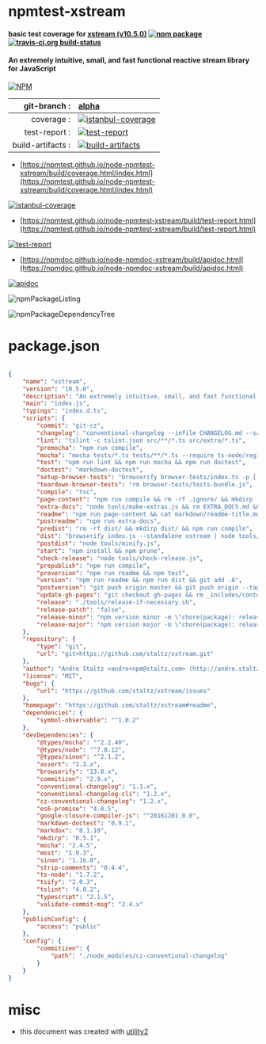 # npmtest-xstream

#### basic test coverage for  [xstream (v10.5.0)](https://github.com/staltz/xstream#readme)  [![npm package](https://img.shields.io/npm/v/npmtest-xstream.svg?style=flat-square)](https://www.npmjs.org/package/npmtest-xstream) [![travis-ci.org build-status](https://api.travis-ci.org/npmtest/node-npmtest-xstream.svg)](https://travis-ci.org/npmtest/node-npmtest-xstream)

#### An extremely intuitive, small, and fast functional reactive stream library for JavaScript

[![NPM](https://nodei.co/npm/xstream.png?downloads=true&downloadRank=true&stars=true)](https://www.npmjs.com/package/xstream)

| git-branch : | [alpha](https://github.com/npmtest/node-npmtest-xstream/tree/alpha)|
|--:|:--|
| coverage : | [![istanbul-coverage](https://npmtest.github.io/node-npmtest-xstream/build/coverage.badge.svg)](https://npmtest.github.io/node-npmtest-xstream/build/coverage.html/index.html)|
| test-report : | [![test-report](https://npmtest.github.io/node-npmtest-xstream/build/test-report.badge.svg)](https://npmtest.github.io/node-npmtest-xstream/build/test-report.html)|
| build-artifacts : | [![build-artifacts](https://npmtest.github.io/node-npmtest-xstream/glyphicons_144_folder_open.png)](https://github.com/npmtest/node-npmtest-xstream/tree/gh-pages/build)|

- [https://npmtest.github.io/node-npmtest-xstream/build/coverage.html/index.html](https://npmtest.github.io/node-npmtest-xstream/build/coverage.html/index.html)

[![istanbul-coverage](https://npmtest.github.io/node-npmtest-xstream/build/screenCapture.buildCi.browser.%252Ftmp%252Fbuild%252Fcoverage.lib.html.png)](https://npmtest.github.io/node-npmtest-xstream/build/coverage.html/index.html)

- [https://npmtest.github.io/node-npmtest-xstream/build/test-report.html](https://npmtest.github.io/node-npmtest-xstream/build/test-report.html)

[![test-report](https://npmtest.github.io/node-npmtest-xstream/build/screenCapture.buildCi.browser.%252Ftmp%252Fbuild%252Ftest-report.html.png)](https://npmtest.github.io/node-npmtest-xstream/build/test-report.html)

- [https://npmdoc.github.io/node-npmdoc-xstream/build/apidoc.html](https://npmdoc.github.io/node-npmdoc-xstream/build/apidoc.html)

[![apidoc](https://npmdoc.github.io/node-npmdoc-xstream/build/screenCapture.buildCi.browser.%252Ftmp%252Fbuild%252Fapidoc.html.png)](https://npmdoc.github.io/node-npmdoc-xstream/build/apidoc.html)

![npmPackageListing](https://npmtest.github.io/node-npmtest-xstream/build/screenCapture.npmPackageListing.svg)

![npmPackageDependencyTree](https://npmtest.github.io/node-npmtest-xstream/build/screenCapture.npmPackageDependencyTree.svg)



# package.json

```json

{
    "name": "xstream",
    "version": "10.5.0",
    "description": "An extremely intuitive, small, and fast functional reactive stream library for JavaScript",
    "main": "index.js",
    "typings": "index.d.ts",
    "scripts": {
        "commit": "git-cz",
        "changelog": "conventional-changelog --infile CHANGELOG.md --same-file --release-count 0 --preset angular",
        "lint": "tslint -c tslint.json src/**/*.ts src/extra/*.ts",
        "premocha": "npm run compile",
        "mocha": "mocha tests/*.ts tests/**/*.ts --require ts-node/register",
        "test": "npm run lint && npm run mocha && npm run doctest",
        "doctest": "markdown-doctest",
        "setup-browser-tests": "browserify browser-tests/index.ts -p [ tsify ] > browser-tests/tests-bundle.js",
        "teardown-browser-tests": "rm browser-tests/tests-bundle.js",
        "compile": "tsc",
        "page-content": "npm run compile && rm -rf .ignore/ && mkdirp .ignore/ && npm run changelog && node tools/make-toc.js && node tools/make-factories.js && node tools/make-methods.js && cat markdown/header.md markdown/generated-toc.md markdown/overview.md markdown/generated-factories.md markdown/generated-methods.md markdown/footer.md > .ignore/content.md",
        "extra-docs": "node tools/make-extras.js && rm EXTRA_DOCS.md && cp markdown/generated-extras.md EXTRA_DOCS.md",
        "readme": "npm run page-content && cat markdown/readme-title.md .ignore/content.md > README.md",
        "postreadme": "npm run extra-docs",
        "predist": "rm -rf dist/ && mkdirp dist/ && npm run compile",
        "dist": "browserify index.js --standalone xstream | node tools/strip-comments.js > dist/xstream.js",
        "postdist": "node tools/minify.js",
        "start": "npm install && npm prune",
        "check-release": "node tools/check-release.js",
        "prepublish": "npm run compile",
        "preversion": "npm run readme && npm test",
        "version": "npm run readme && npm run dist && git add -A",
        "postversion": "git push origin master && git push origin --tags && npm publish && npm run update-gh-pages",
        "update-gh-pages": "git checkout gh-pages && rm _includes/content.md && cp .ignore/content.md _includes/ && git add --all && if git diff --cached --quiet > /dev/null; then :; else git commit -m \"update site\"; fi && git push origin gh-pages && git checkout master",
        "release": "./tools/release-if-necessary.sh",
        "release-patch": "false",
        "release-minor": "npm version minor -m \"chore(package): release new version\"",
        "release-major": "npm version major -m \"chore(package): release new version\""
    },
    "repository": {
        "type": "git",
        "url": "git+https://github.com/staltz/xstream.git"
    },
    "author": "Andre Staltz <andre+npm@staltz.com> (http://andre.staltz.com/)",
    "license": "MIT",
    "bugs": {
        "url": "https://github.com/staltz/xstream/issues"
    },
    "homepage": "https://github.com/staltz/xstream#readme",
    "dependencies": {
        "symbol-observable": "^1.0.2"
    },
    "devDependencies": {
        "@types/mocha": "^2.2.40",
        "@types/node": "^7.0.12",
        "@types/sinon": "^2.1.2",
        "assert": "1.3.x",
        "browserify": "13.0.x",
        "commitizen": "2.9.x",
        "conventional-changelog": "1.1.x",
        "conventional-changelog-cli": "1.2.x",
        "cz-conventional-changelog": "1.2.x",
        "es6-promise": "4.0.5",
        "google-closure-compiler-js": "^20161201.0.0",
        "markdown-doctest": "0.9.1",
        "markdox": "0.1.10",
        "mkdirp": "0.5.1",
        "mocha": "2.4.5",
        "most": "1.0.3",
        "sinon": "1.16.0",
        "strip-comments": "0.4.4",
        "ts-node": "1.7.2",
        "tsify": "2.0.3",
        "tslint": "4.0.2",
        "typescript": "2.1.5",
        "validate-commit-msg": "2.4.x"
    },
    "publishConfig": {
        "access": "public"
    },
    "config": {
        "commitizen": {
            "path": "./node_modules/cz-conventional-changelog"
        }
    }
}
```



# misc
- this document was created with [utility2](https://github.com/kaizhu256/node-utility2)
